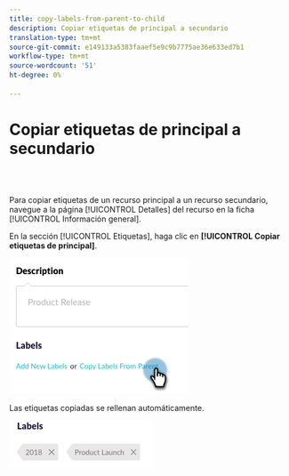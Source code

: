 ```yaml
---
title: copy-labels-from-parent-to-child
description: Copiar etiquetas de principal a secundario
translation-type: tm+mt
source-git-commit: e149133a5383faaef5e9c9b7775ae36e633ed7b1
workflow-type: tm+mt
source-wordcount: '51'
ht-degree: 0%

---
```



# Copiar etiquetas de principal a secundario

<br> 

Para copiar etiquetas de un recurso principal a un recurso secundario, navegue a la página [!UICONTROL Detalles] del recurso en la ficha [!UICONTROL Información general].

En la sección [!UICONTROL Etiquetas], haga clic en **[!UICONTROL Copiar etiquetas de principal]**.

![Imagen uno](/help/sky/assets/labels/copy-labels-from-parent-to-child/copy-labels-from-parent-to-child-1.jpg)

Las etiquetas copiadas se rellenan automáticamente.

![Imagen dos](/help/sky/assets/labels/copy-labels-from-parent-to-child/copy-labels-from-parent-to-child-2.jpg)
